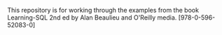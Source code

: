 This repository is for working through the examples from the book Learning-SQL 2nd ed by Alan Beaulieu and O'Reilly media. [978-0-596-52083-0]